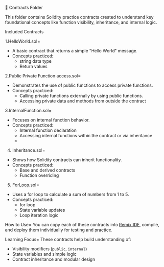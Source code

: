  📁 Contracts Folder

This folder contains Solidity practice contracts created to understand key foundational concepts like function visibility, inheritance, and internal logic.

Included Contracts

1.HelloWorld.sol=
- A basic contract that returns a simple "Hello World" message.
- Concepts practiced:
  - string data type
  - Return values

2.Public Private Function access.sol=
- Demonstrates the use of public functions to access private functions.
- Concepts practiced:
  - Calling private functions externally by using public functions.
  - Accessing private data and methods from outside the contract

3.InternalFunction.sol=
- Focuses on internal function behavior.
- Concepts practiced:
  - Internal function declaration
  - Accessing internal functions within the contract or via inheritance
  - 
4. Inheritance.sol=
- Shows how Solidity contracts can inherit functionality.
- Concepts practiced:
  - Base and derived contracts
  - Function overriding
 
5. ForLoop.sol=
- Uses a for loop to calculate a sum of numbers from 1 to 5.
- Concepts practiced:
  - for loop
  - State variable updates
  - Loop iteration logic


How to Use=
You can copy each of these contracts into [Remix IDE](https://remix.ethereum.org/), compile, and deploy them individually for testing and practice.

Learning Focus=
These contracts help build understanding of:
- Visibility modifiers (`public`, `internal`)
- State variables and simple logic
- Contract inheritance and modular design

  


